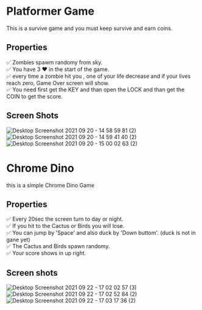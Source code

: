 # Platformer Game
This is a survive game and you must keep survive and earn coins.
## Properties
✅ Zombies spawm randomy from sky.\
✅ You have 3 ❤️ in the start of the game.\
✅ every time a zombie hit you , one of your life decrease and if your lives reach zero, Game Over screen will show.\
✅ You need first get the KEY and than open the LOCK and than get the COIN to get the score.
## Screen Shots
![Desktop Screenshot 2021 09 20 - 14 58 59 81 (2)](https://user-images.githubusercontent.com/88179607/133988754-f49b7c80-bbac-43de-8d3c-0ce7f3f65d59.png)
![Desktop Screenshot 2021 09 20 - 14 59 41 40 (2)](https://user-images.githubusercontent.com/88179607/133988770-30bdea5f-4c01-4674-a5e2-48c7b356622e.png)
![Desktop Screenshot 2021 09 20 - 15 00 02 63 (2)](https://user-images.githubusercontent.com/88179607/133988779-4829d6c9-0e73-4bd8-84d4-2dc72832a489.png)
# Chrome Dino
this is a simple Chrome Dino Game
## Properties
✅ Every 20sec the screen turn to day or night.\
✅ If you hit to the Cactus or Birds you will lose.\
✅ You can jump by 'Space' and also duck by 'Down buttom'. (duck is not in gane yet)\
✅ The Cactus and Birds spawn randomy.\
✅ Your score shows in up right.
## Screen shots
![Desktop Screenshot 2021 09 22 - 17 02 02 57 (3)](https://user-images.githubusercontent.com/88179607/134353835-6e9abed3-99bb-4ae6-a67c-82b4cccabc5a.png)
![Desktop Screenshot 2021 09 22 - 17 02 52 84 (2)](https://user-images.githubusercontent.com/88179607/134353866-977695a6-1227-4395-9a38-8fabeaebc8b8.png)
![Desktop Screenshot 2021 09 22 - 17 03 17 36 (2)](https://user-images.githubusercontent.com/88179607/134353880-fc445ec6-d9c3-45e8-be36-b9cc132f3605.png)
